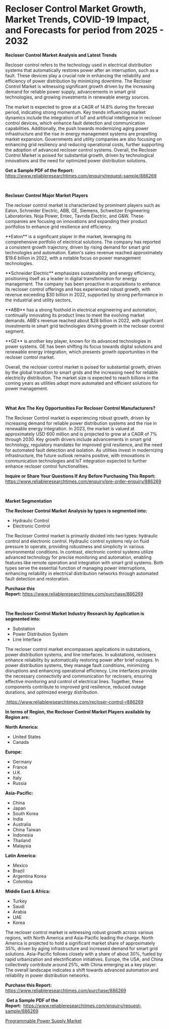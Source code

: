 <p><h1>Recloser Control Market Growth, Market Trends, COVID-19 Impact, and Forecasts for period from 2025 - 2032</h1></p><p><strong>Recloser Control Market Analysis and Latest Trends</strong></p>
<p><p>Recloser control refers to the technology used in electrical distribution systems that automatically restores power after an interruption, such as a fault. These devices play a crucial role in enhancing the reliability and efficiency of power distribution by minimizing downtime. The Recloser Control Market is witnessing significant growth driven by the increasing demand for reliable power supply, advancements in smart grid technologies, and growing investments in renewable energy sources.</p><p>The market is expected to grow at a CAGR of 14.8% during the forecast period, indicating strong momentum. Key trends influencing market dynamics include the integration of IoT and artificial intelligence in recloser control devices, which enhance fault detection and communication capabilities. Additionally, the push towards modernizing aging power infrastructure and the rise in energy management systems are propelling market expansion. Governments and utility companies are also focusing on enhancing grid resiliency and reducing operational costs, further supporting the adoption of advanced recloser control systems. Overall, the Recloser Control Market is poised for substantial growth, driven by technological innovations and the need for optimized power distribution solutions.</p></p>
<p><strong>Get a Sample PDF of the Report:&nbsp;</strong> <a href="https://www.reliableresearchtimes.com/enquiry/request-sample/886269?utm_campaign=2183&utm_medium=2&utm_source=Github&utm_content=ia&utm_term=13022025&utm_id=recloser-control">https://www.reliableresearchtimes.com/enquiry/request-sample/886269</a></p>
<p>&nbsp;</p>
<p><strong>Recloser Control Major Market Players</strong></p>
<p><p>The recloser control market is characterized by prominent players such as Eaton, Schneider Electric, ABB, GE, Siemens, Schweitzer Engineering Laboratories, Noja Power, Entec, Tavrida Electric, and G&W. These companies are focusing on innovations and expanding their product portfolios to enhance grid resilience and efficiency.</p><p>**Eaton** is a significant player in the market, leveraging its comprehensive portfolio of electrical solutions. The company has reported a consistent growth trajectory, driven by rising demand for smart grid technologies and automation. Eaton's sales revenue reached approximately $19.6 billion in 2022, with a notable focus on power management technologies.</p><p>**Schneider Electric** emphasizes sustainability and energy efficiency, positioning itself as a leader in digital transformation for energy management. The company has been proactive in acquisitions to enhance its recloser control offerings and has experienced robust growth, with revenue exceeding $30 billion in 2022, supported by strong performance in the industrial and utility sectors.</p><p>**ABB** has a strong foothold in electrical engineering and automation, continually innovating its product lines to meet the evolving market demands. ABB's revenue reached about $28 billion in 2022, with significant investments in smart grid technologies driving growth in the recloser control segment.</p><p>**GE** is another key player, known for its advanced technologies in power systems. GE has been shifting its focus towards digital solutions and renewable energy integration, which presents growth opportunities in the recloser control market.</p><p>Overall, the recloser control market is poised for substantial growth, driven by the global transition to smart grids and the increasing need for reliable electricity distribution. The market size is expected to reach billions in the coming years as utilities adopt more automated and efficient solutions for power management.</p></p>
<p>&nbsp;</p>
<p><strong>What Are The Key Opportunities For Recloser Control Manufacturers?</strong></p>
<p><p>The Recloser Control market is experiencing robust growth, driven by increasing demand for reliable power distribution systems and the rise in renewable energy integration. In 2023, the market is valued at approximately USD 600 million and is projected to grow at a CAGR of 7% through 2030. Key growth drivers include advancements in smart grid technology, regulatory mandates for improved grid resilience, and the need for automated fault detection and isolation. As utilities invest in modernizing infrastructure, the future outlook remains positive, with innovations in communication technologies and IoT integration expected to further enhance recloser control functionalities.</p></p>
<p><strong>Inquire or Share Your Questions If Any Before Purchasing This Report:</strong> <a href="https://www.reliableresearchtimes.com/enquiry/pre-order-enquiry/886269?utm_campaign=2183&utm_medium=2&utm_source=Github&utm_content=ia&utm_term=13022025&utm_id=recloser-control">https://www.reliableresearchtimes.com/enquiry/pre-order-enquiry/886269</a></p>
<p>&nbsp;</p>
<p><strong>Market Segmentation</strong></p>
<p><strong>The Recloser Control Market Analysis by types is segmented into:</strong></p>
<p><ul><li>Hydraulic Control</li><li>Electronic Control</li></ul></p>
<p><p>The Recloser Control market is primarily divided into two types: hydraulic control and electronic control. Hydraulic control systems rely on fluid pressure to operate, providing robustness and simplicity in various environmental conditions. In contrast, electronic control systems utilize advanced technology for precise monitoring and automation, enabling features like remote operation and integration with smart grid systems. Both types serve the essential function of managing power interruptions, enhancing reliability in electrical distribution networks through automated fault detection and restoration.</p></p>
<p><strong>Purchase this Report:&nbsp;</strong><a href="https://www.reliableresearchtimes.com/purchase/886269?utm_campaign=2183&utm_medium=2&utm_source=Github&utm_content=ia&utm_term=13022025&utm_id=recloser-control">https://www.reliableresearchtimes.com/purchase/886269</a></p>
<p>&nbsp;</p>
<p><strong>The Recloser Control Market Industry Research by Application is segmented into:</strong></p>
<p><ul><li>Substation</li><li>Power Distribution System</li><li>Line Interface</li></ul></p>
<p><p>The recloser control market encompasses applications in substations, power distribution systems, and line interfaces. In substations, reclosers enhance reliability by automatically restoring power after brief outages. In power distribution systems, they manage fault conditions, minimizing disruptions and enhancing operational efficiency. Line interfaces provide the necessary connectivity and communication for reclosers, ensuring effective monitoring and control of electrical lines. Together, these components contribute to improved grid resilience, reduced outage durations, and optimized energy distribution.</p></p>
<p><a href="https://www.reliableresearchtimes.com/recloser-control-r886269?utm_campaign=2183&utm_medium=2&utm_source=Github&utm_content=ia&utm_term=13022025&utm_id=recloser-control">&nbsp;https://www.reliableresearchtimes.com/recloser-control-r886269</a></p>
<p><strong>In terms of Region, the Recloser Control Market Players available by Region are:</strong></p>
<p>
    <p> <strong> North America: </strong>
        <ul>
            <li>United States</li>
            <li>Canada</li>
        </ul>
        </p> 
    <p> <strong> Europe: </strong>
        <ul>
            <li>Germany</li>
            <li>France</li>
            <li>U.K.</li>
            <li>Italy</li>
            <li>Russia</li>
        </ul>
        </p> 
    <p> <strong> Asia-Pacific: </strong>
        <ul>
            <li>China</li>
            <li>Japan</li>
            <li>South Korea</li>
            <li>India</li>
            <li>Australia</li>
            <li>China Taiwan</li>
            <li>Indonesia</li>
            <li>Thailand</li>
            <li>Malaysia</li>
        </ul>
        </p> 
    <p> <strong> Latin America: </strong>
        <ul>
            <li>Mexico</li>
            <li>Brazil</li>
            <li>Argentina Korea</li>
            <li>Colombia</li>
        </ul>
        </p> 
    <p> <strong> Middle East & Africa: </strong>
        <ul>
            <li>Turkey</li>
            <li>Saudi</li>
            <li>Arabia</li>
            <li>UAE</li>
            <li>Korea</li>
        </ul>
    </p>
    </p>
<p><p>The recloser control market is witnessing robust growth across various regions, with North America and Asia-Pacific leading the charge. North America is projected to hold a significant market share of approximately 35%, driven by aging infrastructure and increased demand for smart grid solutions. Asia-Pacific follows closely with a share of about 30%, fueled by rapid urbanization and electrification initiatives. Europe, the USA, and China collectively contribute around 25%, with China emerging as a key player. The overall landscape indicates a shift towards advanced automation and reliability in power distribution networks.</p></p>
<p><strong>Purchase this Report: </strong><a href="https://www.reliableresearchtimes.com/purchase/886269?utm_campaign=2183&utm_medium=2&utm_source=Github&utm_content=ia&utm_term=13022025&utm_id=recloser-control">https://www.reliableresearchtimes.com/purchase/886269</a></p>
<p>&nbsp;<strong>Get a Sample PDF of the Report:&nbsp;&nbsp;</strong><a href="https://www.reliableresearchtimes.com/enquiry/request-sample/886269?utm_campaign=2183&utm_medium=2&utm_source=Github&utm_content=ia&utm_term=13022025&utm_id=recloser-control">https://www.reliableresearchtimes.com/enquiry/request-sample/886269</a></p>
<p><strong></strong></p>
<p><p><a href="https://github.com/SanjidaKhan901/Market-Research-Report-List-1/blob/main/programmable-power-supply-market.md?utm_campaign=2183&utm_medium=2&utm_source=Github&utm_content=ia&utm_term=13022025&utm_id=recloser-control">Programmable Power Supply Market</a></p></p>